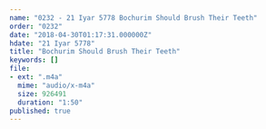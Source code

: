 ```yaml
---
name: "0232 - 21 Iyar 5778 Bochurim Should Brush Their Teeth"
order: "0232"
date: "2018-04-30T01:17:31.000000Z"
hdate: "21 Iyar 5778"
title: "Bochurim Should Brush Their Teeth"
keywords: []
file:
- ext: ".m4a"
  mime: "audio/x-m4a"
  size: 926491
  duration: "1:50"
published: true
---
```


